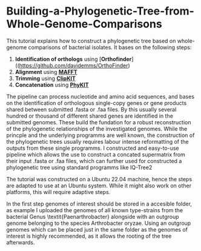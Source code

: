 # Building-a-Phylogenetic-Tree-from-Whole-Genome-Comparisons

This tutorial explains how to construct a phylogenetic tree based on whole-genome comparisons of bacterial isolates. It bases on the following steps:
1. **Identification of orthologs** using [**Orthofinder**]((https://github.com/davidemms/OrthoFinder)
2. **Alignment** using [**MAFFT**](https://github.com/GSLBiotech/mafft)
3. **Trimming** using [**ClipKIT**](https://github.com/JLSteenwyk/ClipKIT)
4. **Concatenation** using [**PhyKIT**](https://github.com/JLSteenwyk/PhyKIT)

The pipeline can process nucleotide and amino acid sequences, and bases on the identification of orthologous single-copy genes or gene products shared between submitted .fasta or .faa files. By this usually several hundred or thousand of different shared genes are identified in the submitted genomes. These build the fundation for a robust reconstruction of the phylogenetic relationships of the investigated genomes. While the princple and the underlying programms are well known, the construction of the phylogenetic trees usually requires labour intense reformatting of the outputs from these single programms. I constructed and easy-to-use pipeline which allows the use to construct a concated supermatrix from their input .fasta or .faa files, which can further used for constructed a phylogenetic tree using standard programms like IQ-Tree2

The tutorial was constructed on a Ubuntu 22.04 machine, hence the steps are adapted to use at an Ubuntu system. While it might also work on other platforms, this will require adaptive steps.

In the first step genomes of interest should be stored in a accesible folder, as example I uploaded the genomes of all known type-strains from the bacterial Genus \textit{Paenarthrobacter} alongside with an outgroup genome belonging to the species Arthrobacter oryzae. Using an outgroup genomes which can be placed just in the same folder as the genomes of interest is highly recommended, as it allows the rooting of the tree afterwards.

